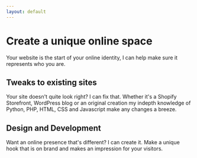 ```yaml
---
layout: default
---
```


# Create a unique online space

Your website is the start of your online identity, I can help make sure it represents who you are.

## Tweaks to existing sites

Your site doesn't quite look right? I can fix that. Whether it's a Shopify Storefront, WordPress blog or an original creation my indepth knowledge of Python, PHP, HTML, CSS and Javascript make any changes a breeze.

## Design and Development

Want an online presence that's different? I can create it. Make a unique hook that is on brand and makes an impression for your visitors.
